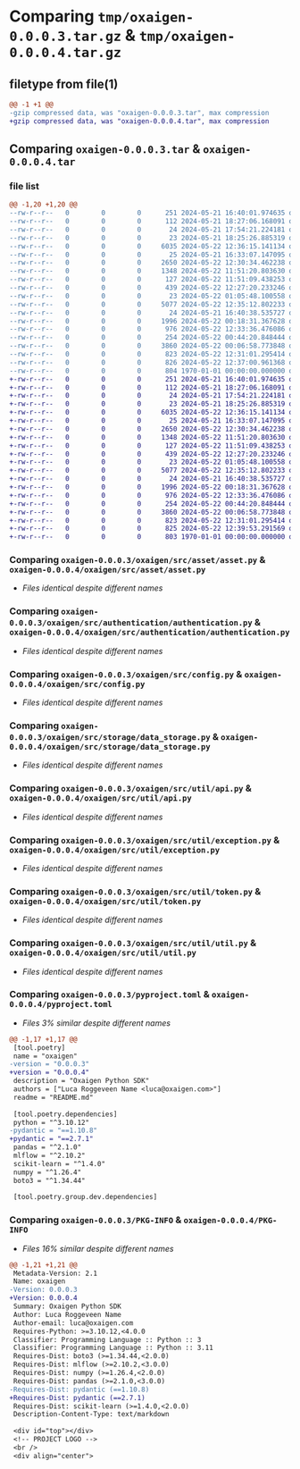 # Comparing `tmp/oxaigen-0.0.0.3.tar.gz` & `tmp/oxaigen-0.0.0.4.tar.gz`

## filetype from file(1)

```diff
@@ -1 +1 @@
-gzip compressed data, was "oxaigen-0.0.0.3.tar", max compression
+gzip compressed data, was "oxaigen-0.0.0.4.tar", max compression
```

## Comparing `oxaigen-0.0.0.3.tar` & `oxaigen-0.0.0.4.tar`

### file list

```diff
@@ -1,20 +1,20 @@
--rw-r--r--   0        0        0      251 2024-05-21 16:40:01.974635 oxaigen-0.0.0.3/README.md
--rw-r--r--   0        0        0      112 2024-05-21 18:27:06.168091 oxaigen-0.0.0.3/oxaigen/__init__.py
--rw-r--r--   0        0        0       24 2024-05-21 17:54:21.224181 oxaigen-0.0.0.3/oxaigen/src/__init__.py
--rw-r--r--   0        0        0       23 2024-05-21 18:25:26.885319 oxaigen-0.0.0.3/oxaigen/src/asset/__init__.py
--rw-r--r--   0        0        0     6035 2024-05-22 12:36:15.141134 oxaigen-0.0.0.3/oxaigen/src/asset/asset.py
--rw-r--r--   0        0        0       25 2024-05-21 16:33:07.147095 oxaigen-0.0.0.3/oxaigen/src/authentication/__init__.py
--rw-r--r--   0        0        0     2650 2024-05-22 12:30:34.462238 oxaigen-0.0.0.3/oxaigen/src/authentication/authentication.py
--rw-r--r--   0        0        0     1348 2024-05-22 11:51:20.803630 oxaigen-0.0.0.3/oxaigen/src/config.py
--rw-r--r--   0        0        0      127 2024-05-22 11:51:09.438253 oxaigen-0.0.0.3/oxaigen/src/constant.py
--rw-r--r--   0        0        0      439 2024-05-22 12:27:20.233246 oxaigen-0.0.0.3/oxaigen/src/main.py
--rw-r--r--   0        0        0       23 2024-05-22 01:05:48.100558 oxaigen-0.0.0.3/oxaigen/src/storage/__init__.py
--rw-r--r--   0        0        0     5077 2024-05-22 12:35:12.802233 oxaigen-0.0.0.3/oxaigen/src/storage/data_storage.py
--rw-r--r--   0        0        0       24 2024-05-21 16:40:38.535727 oxaigen-0.0.0.3/oxaigen/src/util/__init__.py
--rw-r--r--   0        0        0     1996 2024-05-22 00:18:31.367628 oxaigen-0.0.0.3/oxaigen/src/util/api.py
--rw-r--r--   0        0        0      976 2024-05-22 12:33:36.476086 oxaigen-0.0.0.3/oxaigen/src/util/exception.py
--rw-r--r--   0        0        0      254 2024-05-22 00:44:20.848444 oxaigen-0.0.0.3/oxaigen/src/util/logging.py
--rw-r--r--   0        0        0     3860 2024-05-22 00:06:58.773848 oxaigen-0.0.0.3/oxaigen/src/util/token.py
--rw-r--r--   0        0        0      823 2024-05-22 12:31:01.295414 oxaigen-0.0.0.3/oxaigen/src/util/util.py
--rw-r--r--   0        0        0      826 2024-05-22 12:37:00.961368 oxaigen-0.0.0.3/pyproject.toml
--rw-r--r--   0        0        0      804 1970-01-01 00:00:00.000000 oxaigen-0.0.0.3/PKG-INFO
+-rw-r--r--   0        0        0      251 2024-05-21 16:40:01.974635 oxaigen-0.0.0.4/README.md
+-rw-r--r--   0        0        0      112 2024-05-21 18:27:06.168091 oxaigen-0.0.0.4/oxaigen/__init__.py
+-rw-r--r--   0        0        0       24 2024-05-21 17:54:21.224181 oxaigen-0.0.0.4/oxaigen/src/__init__.py
+-rw-r--r--   0        0        0       23 2024-05-21 18:25:26.885319 oxaigen-0.0.0.4/oxaigen/src/asset/__init__.py
+-rw-r--r--   0        0        0     6035 2024-05-22 12:36:15.141134 oxaigen-0.0.0.4/oxaigen/src/asset/asset.py
+-rw-r--r--   0        0        0       25 2024-05-21 16:33:07.147095 oxaigen-0.0.0.4/oxaigen/src/authentication/__init__.py
+-rw-r--r--   0        0        0     2650 2024-05-22 12:30:34.462238 oxaigen-0.0.0.4/oxaigen/src/authentication/authentication.py
+-rw-r--r--   0        0        0     1348 2024-05-22 11:51:20.803630 oxaigen-0.0.0.4/oxaigen/src/config.py
+-rw-r--r--   0        0        0      127 2024-05-22 11:51:09.438253 oxaigen-0.0.0.4/oxaigen/src/constant.py
+-rw-r--r--   0        0        0      439 2024-05-22 12:27:20.233246 oxaigen-0.0.0.4/oxaigen/src/main.py
+-rw-r--r--   0        0        0       23 2024-05-22 01:05:48.100558 oxaigen-0.0.0.4/oxaigen/src/storage/__init__.py
+-rw-r--r--   0        0        0     5077 2024-05-22 12:35:12.802233 oxaigen-0.0.0.4/oxaigen/src/storage/data_storage.py
+-rw-r--r--   0        0        0       24 2024-05-21 16:40:38.535727 oxaigen-0.0.0.4/oxaigen/src/util/__init__.py
+-rw-r--r--   0        0        0     1996 2024-05-22 00:18:31.367628 oxaigen-0.0.0.4/oxaigen/src/util/api.py
+-rw-r--r--   0        0        0      976 2024-05-22 12:33:36.476086 oxaigen-0.0.0.4/oxaigen/src/util/exception.py
+-rw-r--r--   0        0        0      254 2024-05-22 00:44:20.848444 oxaigen-0.0.0.4/oxaigen/src/util/logging.py
+-rw-r--r--   0        0        0     3860 2024-05-22 00:06:58.773848 oxaigen-0.0.0.4/oxaigen/src/util/token.py
+-rw-r--r--   0        0        0      823 2024-05-22 12:31:01.295414 oxaigen-0.0.0.4/oxaigen/src/util/util.py
+-rw-r--r--   0        0        0      825 2024-05-22 12:39:53.291569 oxaigen-0.0.0.4/pyproject.toml
+-rw-r--r--   0        0        0      803 1970-01-01 00:00:00.000000 oxaigen-0.0.0.4/PKG-INFO
```

### Comparing `oxaigen-0.0.0.3/oxaigen/src/asset/asset.py` & `oxaigen-0.0.0.4/oxaigen/src/asset/asset.py`

 * *Files identical despite different names*

### Comparing `oxaigen-0.0.0.3/oxaigen/src/authentication/authentication.py` & `oxaigen-0.0.0.4/oxaigen/src/authentication/authentication.py`

 * *Files identical despite different names*

### Comparing `oxaigen-0.0.0.3/oxaigen/src/config.py` & `oxaigen-0.0.0.4/oxaigen/src/config.py`

 * *Files identical despite different names*

### Comparing `oxaigen-0.0.0.3/oxaigen/src/storage/data_storage.py` & `oxaigen-0.0.0.4/oxaigen/src/storage/data_storage.py`

 * *Files identical despite different names*

### Comparing `oxaigen-0.0.0.3/oxaigen/src/util/api.py` & `oxaigen-0.0.0.4/oxaigen/src/util/api.py`

 * *Files identical despite different names*

### Comparing `oxaigen-0.0.0.3/oxaigen/src/util/exception.py` & `oxaigen-0.0.0.4/oxaigen/src/util/exception.py`

 * *Files identical despite different names*

### Comparing `oxaigen-0.0.0.3/oxaigen/src/util/token.py` & `oxaigen-0.0.0.4/oxaigen/src/util/token.py`

 * *Files identical despite different names*

### Comparing `oxaigen-0.0.0.3/oxaigen/src/util/util.py` & `oxaigen-0.0.0.4/oxaigen/src/util/util.py`

 * *Files identical despite different names*

### Comparing `oxaigen-0.0.0.3/pyproject.toml` & `oxaigen-0.0.0.4/pyproject.toml`

 * *Files 3% similar despite different names*

```diff
@@ -1,17 +1,17 @@
 [tool.poetry]
 name = "oxaigen"
-version = "0.0.0.3"
+version = "0.0.0.4"
 description = "Oxaigen Python SDK"
 authors = ["Luca Roggeveen Name <luca@oxaigen.com>"]
 readme = "README.md"
 
 [tool.poetry.dependencies]
 python = "^3.10.12"
-pydantic = "==1.10.8"
+pydantic = "==2.7.1"
 pandas = "^2.1.0"
 mlflow = "^2.10.2"
 scikit-learn = "^1.4.0"
 numpy = "^1.26.4"
 boto3 = "^1.34.44"
 
 [tool.poetry.group.dev.dependencies]
```

### Comparing `oxaigen-0.0.0.3/PKG-INFO` & `oxaigen-0.0.0.4/PKG-INFO`

 * *Files 16% similar despite different names*

```diff
@@ -1,21 +1,21 @@
 Metadata-Version: 2.1
 Name: oxaigen
-Version: 0.0.0.3
+Version: 0.0.0.4
 Summary: Oxaigen Python SDK
 Author: Luca Roggeveen Name
 Author-email: luca@oxaigen.com
 Requires-Python: >=3.10.12,<4.0.0
 Classifier: Programming Language :: Python :: 3
 Classifier: Programming Language :: Python :: 3.11
 Requires-Dist: boto3 (>=1.34.44,<2.0.0)
 Requires-Dist: mlflow (>=2.10.2,<3.0.0)
 Requires-Dist: numpy (>=1.26.4,<2.0.0)
 Requires-Dist: pandas (>=2.1.0,<3.0.0)
-Requires-Dist: pydantic (==1.10.8)
+Requires-Dist: pydantic (==2.7.1)
 Requires-Dist: scikit-learn (>=1.4.0,<2.0.0)
 Description-Content-Type: text/markdown
 
 <div id="top"></div>
 <!-- PROJECT LOGO -->
 <br />
 <div align="center">
```

